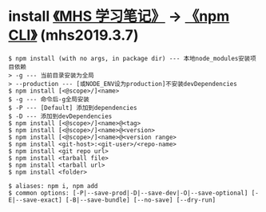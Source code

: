 # install [《MHS 学习笔记》] -> [《npm CLI》] (mhs2019.3.7)

```
$ npm install (with no args, in package dir) --- 本地node_modules安装项目依赖
> -g --- 当前目录安装为全局
> --production --- [或NODE_ENV设为production]不安装devDependencies
$ npm install [<@scope>/]<name>
$ -g --- 命令后-g全局安装
$ -P --- [Default] 添加到dependencies
$ -D --- 添加到devDependencies
$ npm install [<@scope>/]<name>@<tag>
$ npm install [<@scope>/]<name>@<version>
$ npm install [<@scope>/]<name>@<version range>
$ npm install <git-host>:<git-user>/<repo-name>
$ npm install <git repo url>
$ npm install <tarball file>
$ npm install <tarball url>
$ npm install <folder>

$ aliases: npm i, npm add
$ common options: [-P|--save-prod|-D|--save-dev|-O|--save-optional] [-E|--save-exact] [-B|--save-bundle] [--no-save] [--dry-run]
```

##
[《MHS 学习笔记》]: https://mhsnet.github.io/mhsstudynotes/ "《MHS 学习笔记》"
[《npm CLI》]: https://mhsnet.github.io/mhsstudynotes/tools/npm/cli/index.html "《npm CLI》"

[install]: https://mhsnet.github.io/mhsstudynotes/tools/npm/cli/cli/install.html "install"